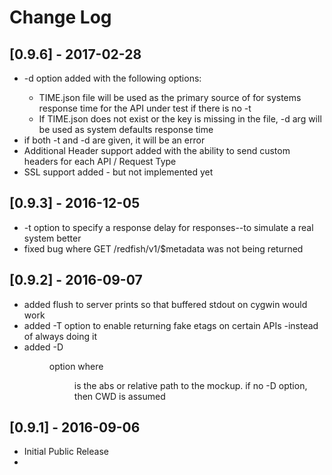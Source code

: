 
# Change Log

## [0.9.6] - 2017-02-28

- -d <systemdefaultTime> option added with the following options:
  - TIME.json file will be used as the primary source of for systems response time for the API under test if there is no -t 
  - If TIME.json does not exist or the key is missing in the file, -d arg will be used as system defaults response time 
- if both -t and -d are given, it will be an error 
- Additional Header support added with the ability to send custom headers for each API / Request Type  
- SSL support added  - but not implemented yet

## [0.9.3] - 2016-12-05

- -t <responseTime> option to specify a response delay for responses--to simulate a real system better
- fixed bug where GET /redfish/v1/$metadata was not being returned

## [0.9.2] - 2016-09-07
- added flush to server prints so that buffered stdout on cygwin would work
- added -T option to enable returning fake etags on certain APIs -instead of always doing it
- added -D <dir>  option  where <dir> is the abs or relative path to the mockup.  if no -D option, then CWD is assumed

## [0.9.1] - 2016-09-06
- Initial Public Release
- ​
